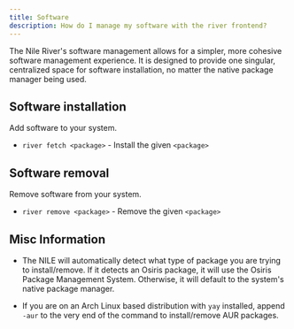 ```yaml
---
title: Software
description: How do I manage my software with the river frontend?
---
```


The Nile River's software management allows for a simpler, more cohesive software management experience. It is designed to provide one singular, centralized space for software installation, no matter the native package manager being used.


## Software installation

Add software to your system.

- `river fetch <package>` - Install the given `<package>`


## Software removal

Remove software from your system.

- `river remove <package>` - Remove the given `<package>`

## Misc Information

- The NILE will automatically detect what type of package you are trying to install/remove. If it detects an Osiris package, it will use the Osiris Package Management System. Otherwise, it will default to the system's native package manager.

- If you are on an Arch Linux based distribution with `yay` installed, append `-aur` to the very end of the command to install/remove AUR packages.






